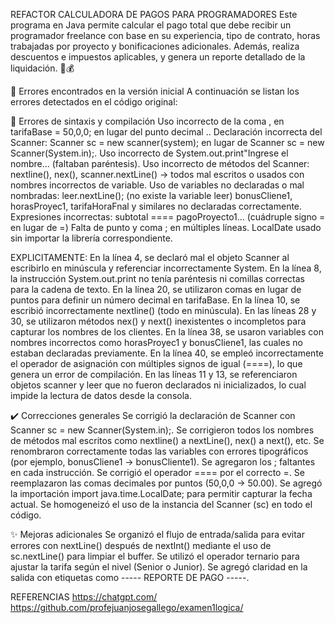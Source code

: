 REFACTOR CALCULADORA DE PAGOS PARA PROGRAMADORES
Este programa en Java permite calcular el pago total que debe recibir un programador freelance con base en su experiencia, tipo de contrato, 
horas trabajadas por proyecto y bonificaciones adicionales. Además, realiza descuentos e impuestos aplicables, y genera un reporte detallado de la liquidación. 🧾💰

🐛 Errores encontrados en la versión inicial
A continuación se listan los errores detectados en el código original:

🔸 Errores de sintaxis y compilación
Uso incorrecto de la coma , en tarifaBase = 50,0,0; en lugar del punto decimal ..
Declaración incorrecta del Scanner: Scanner sc = new scanner(system); en lugar de Scanner sc = new Scanner(System.in);.
Uso incorrecto de System.out.print"Ingrese el nombre... (faltaban paréntesis).
Uso incorrecto de métodos del Scanner: nextline(), nex(), scanner.nextLine() → todos mal escritos o usados con nombres incorrectos de variable.
Uso de variables no declaradas o mal nombradas:
leer.nextLine(); (no existe la variable leer)
bonusCliene1, horasProyec1, tarifaHoraFnal y similares no declaradas correctamente.
Expresiones incorrectas:
subtotal ==== pagoProyecto1... (cuádruple signo = en lugar de =)
Falta de punto y coma ; en múltiples líneas.
LocalDate usado sin importar la librería correspondiente.

EXPLICITAMENTE:
En la línea 4, se declaró mal el objeto Scanner al escribirlo en minúscula y referenciar incorrectamente System.
En la línea 8, la instrucción System.out.print no tenía paréntesis ni comillas correctas para la cadena de texto.
En la línea 20, se utilizaron comas en lugar de puntos para definir un número decimal en tarifaBase.
En la línea 10, se escribió incorrectamente nextline() (todo en minúscula).
En las líneas 28 y 30, se utilizaron métodos nex() y next() inexistentes o incompletos para capturar los nombres de los clientes.
En la línea 38, se usaron variables con nombres incorrectos como horasProyec1 y bonusCliene1, las cuales no estaban declaradas previamente.
En la línea 40, se empleó incorrectamente el operador de asignación con múltiples signos de igual (====), lo que genera un error de compilación.
En las líneas 11 y 13, se referenciaron objetos scanner y leer que no fueron declarados ni inicializados, lo cual impide la lectura de datos desde la consola.

✔️ Correcciones generales
Se corrigió la declaración de Scanner con Scanner sc = new Scanner(System.in);.
Se corrigieron todos los nombres de métodos mal escritos como nextline() a nextLine(), nex() a next(), etc.
Se renombraron correctamente todas las variables con errores tipográficos (por ejemplo, bonusCliene1 → bonusCliente1).
Se agregaron los ; faltantes en cada instrucción.
Se corrigió el operador ==== por el correcto =.
Se reemplazaron las comas decimales por puntos (50,0,0 → 50.00).
Se agregó la importación import java.time.LocalDate; para permitir capturar la fecha actual.
Se homogeneizó el uso de la instancia del Scanner (sc) en todo el código.

✨ Mejoras adicionales
Se organizó el flujo de entrada/salida para evitar errores con nextLine() después de nextInt() mediante el uso de sc.nextLine() para limpiar el buffer.
Se utilizó el operador ternario para ajustar la tarifa según el nivel (Senior o Junior).
Se agregó claridad en la salida con etiquetas como ----- REPORTE DE PAGO -----.

REFERENCIAS
https://chatgpt.com/
https://github.com/profejuanjosegallego/examen1logica/
